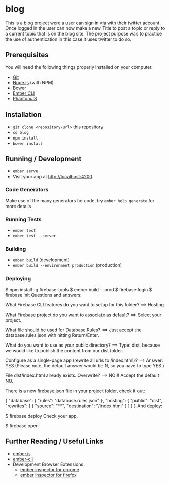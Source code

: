 # blog

This is a blog project were a user can sign in via with their twitter account. Once logged in the user can now make a new Title to post a topic or reply to a current topic that is on the blog site. The project purpose was to practice the use of authentication in this case it uses twitter to do so. 

## Prerequisites

You will need the following things properly installed on your computer.

* [Git](https://git-scm.com/)
* [Node.js](https://nodejs.org/) (with NPM)
* [Bower](https://bower.io/)
* [Ember CLI](https://ember-cli.com/)
* [PhantomJS](http://phantomjs.org/)

## Installation

* `git clone <repository-url>` this repository
* `cd blog`
* `npm install`
* `bower install`

## Running / Development

* `ember serve`
* Visit your app at [http://localhost:4200](http://localhost:4200).

### Code Generators

Make use of the many generators for code, try `ember help generate` for more details

### Running Tests

* `ember test`
* `ember test --server`

### Building

* `ember build` (development)
* `ember build --environment production` (production)

### Deploying

$ npm install -g firebase-tools
$ ember build --prod
$ firebase login
$ firebase init
Questions and answers:

What Firebase CLI features do you want to setup for this folder? ==> Hosting

What Firebase project do you want to associate as default? ==> Select your project.

What file should be used for Database Rules? ==> Just accept the database.rules.json with hitting Return/Enter.

What do you want to use as your public directory? ==> Type: dist, because we would like to publish the content from our dist folder.

Configure as a single-page app (rewrite all urls to /index.html)? ==> Answer: YES (Please note, the default answer would be N, so you have to type YES.)

File dist/index.html already exists. Overwrite? ==> NO!!! Accept the default NO.

There is a new firebase.json file in your project folder, check it out:

{
  "database": {
    "rules": "database.rules.json"
  },
  "hosting": {
    "public": "dist",
    "rewrites": [
      {
        "source": "**",
        "destination": "/index.html"
      }
    ]
  }
}
And deploy:

$ firebase deploy
Check your app.

$ firebase open

## Further Reading / Useful Links

* [ember.js](http://emberjs.com/)
* [ember-cli](https://ember-cli.com/)
* Development Browser Extensions
  * [ember inspector for chrome](https://chrome.google.com/webstore/detail/ember-inspector/bmdblncegkenkacieihfhpjfppoconhi)
  * [ember inspector for firefox](https://addons.mozilla.org/en-US/firefox/addon/ember-inspector/)

